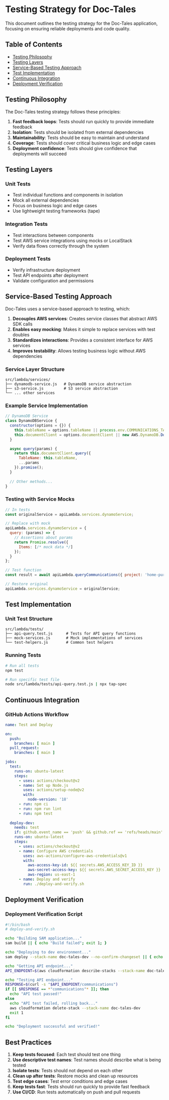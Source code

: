 # Testing Strategy for Doc-Tales

This document outlines the testing strategy for the Doc-Tales application, focusing on ensuring reliable deployments and code quality.

## Table of Contents
- [Testing Philosophy](#testing-philosophy)
- [Testing Layers](#testing-layers)
- [Service-Based Testing Approach](#service-based-testing-approach)
- [Test Implementation](#test-implementation)
- [Continuous Integration](#continuous-integration)
- [Deployment Verification](#deployment-verification)

## Testing Philosophy

The Doc-Tales testing strategy follows these principles:

1. **Fast feedback loops**: Tests should run quickly to provide immediate feedback
2. **Isolation**: Tests should be isolated from external dependencies
3. **Maintainability**: Tests should be easy to maintain and understand
4. **Coverage**: Tests should cover critical business logic and edge cases
5. **Deployment confidence**: Tests should give confidence that deployments will succeed

## Testing Layers

### Unit Tests
- Test individual functions and components in isolation
- Mock all external dependencies
- Focus on business logic and edge cases
- Use lightweight testing frameworks (tape)

### Integration Tests
- Test interactions between components
- Test AWS service integrations using mocks or LocalStack
- Verify data flows correctly through the system

### Deployment Tests
- Verify infrastructure deployment
- Test API endpoints after deployment
- Validate configuration and permissions

## Service-Based Testing Approach

Doc-Tales uses a service-based approach to testing, which:

1. **Decouples AWS services**: Creates service classes that abstract AWS SDK calls
2. **Enables easy mocking**: Makes it simple to replace services with test doubles
3. **Standardizes interactions**: Provides a consistent interface for AWS services
4. **Improves testability**: Allows testing business logic without AWS dependencies

### Service Layer Structure

```
src/lambda/services/
├── dynamodb-service.js   # DynamoDB service abstraction
├── s3-service.js         # S3 service abstraction
└── ... other services
```

### Example Service Implementation

```javascript
// DynamoDB Service
class DynamoDBService {
  constructor(options = {}) {
    this.tableName = options.tableName || process.env.COMMUNICATIONS_TABLE;
    this.documentClient = options.documentClient || new AWS.DynamoDB.DocumentClient();
  }

  async query(params) {
    return this.documentClient.query({
      TableName: this.tableName,
      ...params
    }).promise();
  }
  
  // Other methods...
}
```

### Testing with Service Mocks

```javascript
// In tests
const originalService = apiLambda.services.dynamoService;

// Replace with mock
apiLambda.services.dynamoService = {
  query: (params) => {
    // Assertions about params
    return Promise.resolve({
      Items: [/* mock data */]
    });
  }
};

// Test function
const result = await apiLambda.queryCommunications({ project: 'home-purchase' });

// Restore original
apiLambda.services.dynamoService = originalService;
```

## Test Implementation

### Unit Test Structure

```
src/lambda/tests/
├── api-query.test.js      # Tests for API query functions
├── mock-services.js       # Mock implementations of services
└── test-helpers.js        # Common test helpers
```

### Running Tests

```bash
# Run all tests
npm test

# Run specific test file
node src/lambda/tests/api-query.test.js | npx tap-spec
```

## Continuous Integration

### GitHub Actions Workflow

```yaml
name: Test and Deploy

on:
  push:
    branches: [ main ]
  pull_request:
    branches: [ main ]

jobs:
  test:
    runs-on: ubuntu-latest
    steps:
      - uses: actions/checkout@v2
      - name: Set up Node.js
        uses: actions/setup-node@v2
        with:
          node-version: '18'
      - run: npm ci
      - run: npm run lint
      - run: npm test
      
  deploy-dev:
    needs: test
    if: github.event_name == 'push' && github.ref == 'refs/heads/main'
    runs-on: ubuntu-latest
    steps:
      - uses: actions/checkout@v2
      - name: Configure AWS credentials
        uses: aws-actions/configure-aws-credentials@v1
        with:
          aws-access-key-id: ${{ secrets.AWS_ACCESS_KEY_ID }}
          aws-secret-access-key: ${{ secrets.AWS_SECRET_ACCESS_KEY }}
          aws-region: us-east-1
      - name: Deploy and verify
        run: ./deploy-and-verify.sh
```

## Deployment Verification

### Deployment Verification Script

```bash
#!/bin/bash
# deploy-and-verify.sh

echo "Building SAM application..."
sam build || { echo "Build failed"; exit 1; }

echo "Deploying to dev environment..."
sam deploy --stack-name doc-tales-dev --no-confirm-changeset || { echo "Deploy failed"; exit 1; }

echo "Getting API endpoint..."
API_ENDPOINT=$(aws cloudformation describe-stacks --stack-name doc-tales-dev --query "Stacks[0].Outputs[?OutputKey=='ApiEndpoint'].OutputValue" --output text)

echo "Testing API endpoint..."
RESPONSE=$(curl -s "$API_ENDPOINT/communications")
if [[ $RESPONSE == *"communications"* ]]; then
  echo "API test passed!"
else
  echo "API test failed, rolling back..."
  aws cloudformation delete-stack --stack-name doc-tales-dev
  exit 1
fi

echo "Deployment successful and verified!"
```

## Best Practices

1. **Keep tests focused**: Each test should test one thing
2. **Use descriptive test names**: Test names should describe what is being tested
3. **Isolate tests**: Tests should not depend on each other
4. **Clean up after tests**: Restore mocks and clean up resources
5. **Test edge cases**: Test error conditions and edge cases
6. **Keep tests fast**: Tests should run quickly to provide fast feedback
7. **Use CI/CD**: Run tests automatically on push and pull requests
